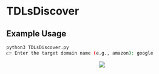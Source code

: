 # TDLsDiscover

## Example Usage 
```bash
python3 TDLsDiscover.py
👉 Enter the target domain name (e.g., amazon): google

```
<center>
<img src="https://github.com/TheLaughingCow/TDLsDiscover/edit/main/tdls.gif"/>
</center>
